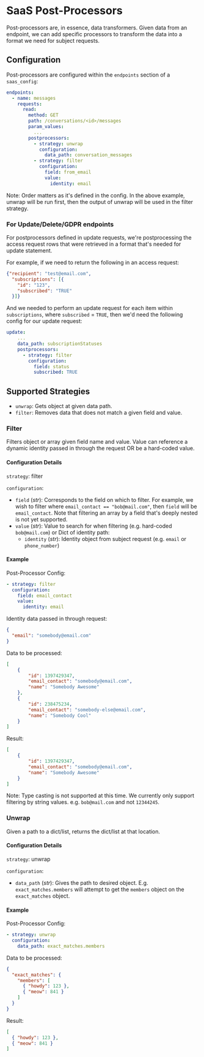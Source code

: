 # SaaS Post-Processors

Post-processors are, in essence, data transformers. Given data from an endpoint, we can add specific processors to transform the data into a format we need for subject requests.

## Configuration

Post-processors are configured within the `endpoints` section of a `saas_config`:

```yaml
endpoints:
  - name: messages
    requests:
      read:
        method: GET
        path: /conversations/<id>/messages
        param_values:
          ...
        postprocessors:
          - strategy: unwrap
            configuration:
              data_path: conversation_messages
          - strategy: filter
            configuration:
              field: from_email
              value:
                identity: email
```

Note: Order matters as it's defined in the config. In the above example, unwrap will be run first, then the output of unwrap will be used in the filter strategy.

### For Update/Delete/GDPR endpoints

For postprocessors defined in update requests, we're postprocessing the access request rows that were retrieved in a format that's needed for update statement.

For example, if we need to return the following in an access request:

```json
{"recipient": "test@email.com",
  "subscriptions": [{
    "id": "123",
    "subscribed": "TRUE"
  }]}
```

And we needed to perform an update request for each item within `subscriptions`, where `subscribed` = `TRUE`, then we'd need the following config for our update request:

```yaml
update:
    ...
    data_path: subscriptionStatuses
    postprocessors:
      - strategy: filter
        configuration:
          field: status
          subscribed: TRUE
```

## Supported Strategies
- `unwrap`: Gets object at given data path.
- `filter`: Removes data that does not match a given field and value.


### Filter

Filters object or array given field name and value. Value can reference a dynamic identity passed in through the request OR be a hard-coded value.

#### Configuration Details

`strategy`: filter

`configuration`:

- `field` (_str_): Corresponds to the field on which to filter. For example, we wish to filter where `email_contact == "bob@mail.com"`, then `field` will be `email_contact`. Note that filtering an array by a field that's deeply nested is not yet supported.
- `value` (_str_): Value to search for when filtering (e.g. hard-coded `bob@mail.com`) or Dict of identity path:
    - `identity` (_str_): Identity object from subject request (e.g. `email` or `phone_number`)


#### Example

Post-Processor Config:
```yaml
- strategy: filter
  configuration:
    field: email_contact
    value:
      identity: email
```

Identity data passed in through request:

```json
{
  "email": "somebody@email.com"
}
```

Data to be processed:
```json
[
    {
        "id": 1397429347,
        "email_contact": "somebody@email.com",
        "name": "Somebody Awesome"
    },
    {
        "id": 238475234,
        "email_contact": "somebody-else@email.com",
        "name": "Somebody Cool"
    }
]
```

Result:
```json
[
    {
        "id": 1397429347,
        "email_contact": "somebody@email.com",
        "name": "Somebody Awesome"
    }
]
```

Note: Type casting is not supported at this time. We currently only support filtering by string values. e.g. `bob@mail.com` and not `12344245`.


### Unwrap

Given a path to a dict/list, returns the dict/list at that location.

#### Configuration Details

`strategy`: unwrap

`configuration`:

- `data_path` (_str_): Gives the path to desired object. E.g. `exact_matches.members` will attempt to get the `members` object on the `exact_matches` object.


#### Example

Post-Processor Config:
```yaml
- strategy: unwrap
  configuration:
    data_path: exact_matches.members
```

Data to be processed:
```json
{
  "exact_matches": {
    "members": [
      { "howdy": 123 },
      { "meow": 841 }
    ]
  }
}   
```
Result:
```json
[
  { "howdy": 123 },
  { "meow": 841 }
]
```



